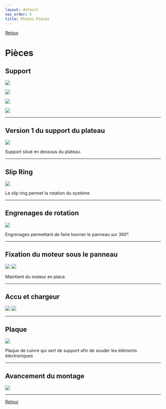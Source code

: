 ```yaml
---
layout: default
nav_order: 5
title: Photos Pièces
---
```


[Retour](partie_mécanique.md)

# Pièces

## Support

![](Images/Photo_support.jpg)

![](Images/Photo_support2.jpg)

![](Images/Photo_support3.jpg)

![](Images/Photo_support4.jpg)


---

## Version 1 du support du plateau

![](Images/Photo_panneausupportV1.jpg)

Support situé en dessous du plateau.

---

## Slip Ring

![](Images/Photo_flipring.jpg)

Le slip ring permet la rotation du système

---

## Engrenages de rotation

![](Images/Photo_engrenages.jpg)

Engrenages permettant de faire tourner le panneau sur 360°.

---

## Fixation du moteur sous le panneau

![](Images/Photo_moteur.jpg)
![](Images/Photo_moteur2.jpg)

Maintient du moteur en place.

---

## Accu et chargeur

![](Images/Photo_accu.jpg)
![](Images/Photo_accucharger.jpg)


---

## Plaque

![](Images/Photo_plaquecuivre.jpg)

Plaque de cuivre qui sert de support afin de souder les éléments électroniques

---

## Avancement du montage

![](Images/Photo_systememeca1.jpg)

---


[Retour](partie_mécanique.md)  

